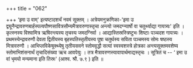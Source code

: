 +++
title = "062"

+++
‘इमा उ वाम्' इत्यष्टादशर्चं नवमं सूक्तम् । अत्रेयमनुक्रणिका-'इमा उ द्व्यूनैन्द्रावरुणबार्हस्पत्यपौष्णसावित्रसौम्यमैत्रावरुणास्तृचा अन्त्यो जमदग्न्यार्षो वा चतुर्थ्याद्या गायत्र्यः' इति । कृत्स्नस्य विश्वामित्र ऋषिरन्त्यस्य तृचस्य जमदग्निर्वा । आद्यास्तिस्रस्त्रिष्टुभः शिष्टाः पञ्चदश गायत्र्यः । प्रथमस्येन्द्रावरुणौ देवता द्वितीयस्य बृहस्पतिस्तृतीयस्य पूषा चतुर्थस्य सविता पञ्चमस्य सोमः षष्ठस्य मित्रावरुणौ । आभिप्लविकेषूक्थ्येषु तृतीयसवने स्तोमवृद्धौ सत्यां स्वस्वशस्त्रे होत्रका अन्त्यसूक्तमवशेष्य स्तोमाभिशंसनार्थं तृचादिसंख्या ऋच आवपेयुः । तत्र मैत्रावरुणस्यावापार्थमाद्यस्तृचः । सूत्रितं च -- ‘ इमा उ वां भृमयो मन्यमाना इति तिस्रः' (आश्व. श्रौ. ७.९ ) इति ॥
